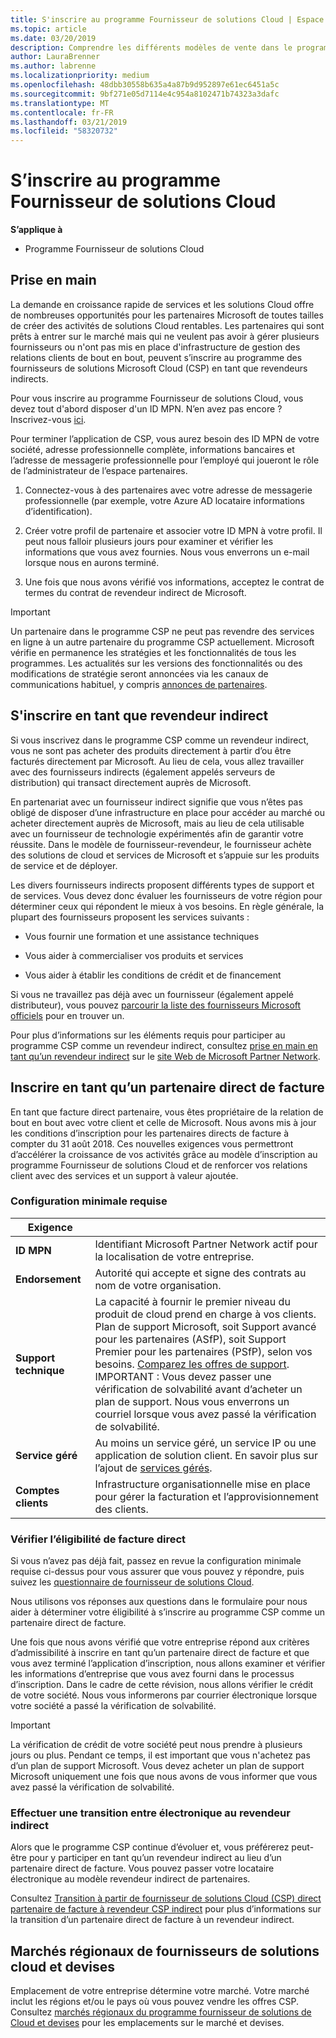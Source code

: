 ```yaml
---
title: S'inscrire au programme Fournisseur de solutions Cloud | Espace partenaires
ms.topic: article
ms.date: 03/20/2019
description: Comprendre les différents modèles de vente dans le programme Fournisseur de solutions Cloud et déterminer celui qui convient le mieux à votre entreprise.
author: LauraBrenner
ms.author: labrenne
ms.localizationpriority: medium
ms.openlocfilehash: 48dbb30558b635a4a87b9d952897e61ec6451a5c
ms.sourcegitcommit: 9bf271e05d7114e4c954a8102471b74323a3dafc
ms.translationtype: MT
ms.contentlocale: fr-FR
ms.lasthandoff: 03/21/2019
ms.locfileid: "58320732"
---
```

# <a name="enroll-in-the-cloud-solution-provider-program"></a>S’inscrire au programme Fournisseur de solutions Cloud

**S’applique à**

- Programme Fournisseur de solutions Cloud  

## <a name="get-started"></a>Prise en main

La demande en croissance rapide de services et les solutions Cloud offre de nombreuses opportunités pour les partenaires Microsoft de toutes tailles de créer des activités de solutions Cloud rentables. Les partenaires qui sont prêts à entrer sur le marché mais qui ne veulent pas avoir à gérer plusieurs fournisseurs ou n'ont pas mis en place d'infrastructure de gestion des relations clients de bout en bout, peuvent s’inscrire au programme des fournisseurs de solutions Microsoft Cloud (CSP) en tant que revendeurs indirects.

Pour vous inscrire au programme Fournisseur de solutions Cloud, vous devez tout d'abord disposer d'un ID MPN. N’en avez pas encore ? Inscrivez-vous [ici](https://epe.mspartner.microsoft.com/EPE/portal/en-US?partnerid=).

Pour terminer l’application de CSP, vous aurez besoin des ID MPN de votre société, adresse professionnelle complète, informations bancaires et l’adresse de messagerie professionnelle pour l’employé qui joueront le rôle de l’administrateur de l’espace partenaires.

1. Connectez-vous à des partenaires avec votre adresse de messagerie professionnelle (par exemple, votre Azure AD locataire informations d’identification).

2. Créer votre profil de partenaire et associer votre ID MPN à votre profil.
Il peut nous falloir plusieurs jours pour examiner et vérifier les informations que vous avez fournies. Nous vous enverrons un e-mail lorsque nous en aurons terminé.

3. Une fois que nous avons vérifié vos informations, acceptez le contrat de termes du contrat de revendeur indirect de Microsoft.

> [!IMPORTANT]  
> Un partenaire dans le programme CSP ne peut pas revendre des services en ligne à un autre partenaire du programme CSP actuellement. Microsoft vérifie en permanence les stratégies et les fonctionnalités de tous les programmes. Les actualités sur les versions des fonctionnalités ou des modifications de stratégie seront annoncées via les canaux de communications habituel, y compris [annonces de partenaires](https://partner.microsoft.com/en-us/pcv/announcements).

## <a name="enroll-as-an-indirect-reseller"></a>S'inscrire en tant que revendeur indirect

Si vous inscrivez dans le programme CSP comme un revendeur indirect, vous ne sont pas acheter des produits directement à partir d’ou être facturés directement par Microsoft. Au lieu de cela, vous allez travailler avec des fournisseurs indirects (également appelés serveurs de distribution) qui transact directement auprès de Microsoft.

En partenariat avec un fournisseur indirect signifie que vous n’êtes pas obligé de disposer d’une infrastructure en place pour accéder au marché ou acheter directement auprès de Microsoft, mais au lieu de cela utilisable avec un fournisseur de technologie expérimentés afin de garantir votre réussite. Dans le modèle de fournisseur-revendeur, le fournisseur achète des solutions de cloud et services de Microsoft et s’appuie sur les produits de service et de déployer.

Les divers fournisseurs indirects proposent différents types de support et de services. Vous devez donc évaluer les fournisseurs de votre région pour déterminer ceux qui répondent le mieux à vos besoins. En règle générale, la plupart des fournisseurs proposent les services suivants :

- Vous fournir une formation et une assistance techniques

- Vous aider à commercialiser vos produits et services

- Vous aider à établir les conditions de crédit et de financement

Si vous ne travaillez pas déjà avec un fournisseur (également appelé distributeur), vous pouvez [parcourir la liste des fournisseurs Microsoft officiels](https://partnercenter.microsoft.com/partner/find-a-provider) pour en trouver un.

Pour plus d’informations sur les éléments requis pour participer au programme CSP comme un revendeur indirect, consultez [prise en main en tant qu’un revendeur indirect](https://partner.microsoft.com/cloud-solution-provider/whats-required) sur le [site Web de Microsoft Partner Network](https://partner.microsoft.com/). 

## <a name="enroll-as-a-direct-bill-partner"></a>Inscrire en tant qu’un partenaire direct de facture

En tant que facture direct partenaire, vous êtes propriétaire de la relation de bout en bout avec votre client et celle de Microsoft. Nous avons mis à jour les conditions d’inscription pour les partenaires directs de facture à compter du 31 août 2018. Ces nouvelles exigences vous permettront d’accélérer la croissance de vos activités grâce au modèle d’inscription au programme Fournisseur de solutions Cloud et de renforcer vos relations client avec des services et un support à valeur ajoutée. 

### <a name="minimum-requirements"></a>Configuration minimale requise

|**Exigence**|                             |
|--------------------------------|--------------------------------------------------------------|
|**ID MPN**   |Identifiant Microsoft Partner Network actif pour la localisation de votre entreprise.    |
|**Endorsement**   |Autorité qui accepte et signe des contrats au nom de votre organisation.|
|**Support technique**   |La capacité à fournir le premier niveau du produit de cloud prend en charge à vos clients. <br>Plan de support Microsoft, soit Support avancé pour les partenaires (ASfP), soit Support Premier pour les partenaires (PSfP), selon vos besoins. [Comparez les offres de support](https://partner.microsoft.com/en-US/support/partnersupport).<br> IMPORTANT : Vous devez passer une vérification de solvabilité avant d’acheter un plan de support. Nous vous enverrons un courriel lorsque vous avez passé la vérification de solvabilité. |
|**Service géré**   |Au moins un service géré, un service IP ou une application de solution client. En savoir plus sur l’ajout de [services gérés](https://partner.microsoft.com/en-US/business-opportunities/managed-services-provider).|
|**Comptes clients** |Infrastructure organisationnelle mise en place pour gérer la facturation et l’approvisionnement des clients.

### <a name="verify-direct-bill-eligibility"></a>Vérifier l’éligibilité de facture direct

Si vous n’avez pas déjà fait, passez en revue la configuration minimale requise ci-dessus pour vous assurer que vous pouvez y répondre, puis suivez les [questionnaire de fournisseur de solutions Cloud](https://partner.microsoft.com/cloud-solution-provider/assessment).

Nous utilisons vos réponses aux questions dans le formulaire pour nous aider à déterminer votre éligibilité à s’inscrire au programme CSP comme un partenaire direct de facture.

Une fois que nous avons vérifié que votre entreprise répond aux critères d’admissibilité à inscrire en tant qu’un partenaire direct de facture et que vous avez terminé l’application d’inscription, nous allons examiner et vérifier les informations d’entreprise que vous avez fourni dans le processus d’inscription. Dans le cadre de cette révision, nous allons vérifier le crédit de votre société. Nous vous informerons par courrier électronique lorsque votre société a passé la vérification de solvabilité.

>[!IMPORTANT]
>La vérification de crédit de votre société peut nous prendre à plusieurs jours ou plus. Pendant ce temps, il est important que vous n'achetez pas d’un plan de support Microsoft. Vous devez acheter un plan de support Microsoft uniquement une fois que nous avons de vous informer que vous avez passé la vérification de solvabilité.

### <a name="transition-from-direct-bill-to-indirect-reseller"></a>Effectuer une transition entre électronique au revendeur indirect

Alors que le programme CSP continue d’évoluer et, vous préférerez peut-être pour y participer en tant qu’un revendeur indirect au lieu d’un partenaire direct de facture. Vous pouvez passer votre locataire électronique au modèle revendeur indirect de partenaires.

Consultez [Transition à partir de fournisseur de solutions Cloud (CSP) direct partenaire de facture à revendeur CSP indirect](transition-direct-to-indirect.md) pour plus d’informations sur la transition d’un partenaire direct de facture à un revendeur indirect.

## <a name="csp-regional-markets-and-currencies"></a>Marchés régionaux de fournisseurs de solutions cloud et devises

Emplacement de votre entreprise détermine votre marché. Votre marché inclut les régions et/ou le pays où vous pouvez vendre les offres CSP. Consultez [marchés régionaux du programme fournisseur de solutions de Cloud et devises](regional-authorization-overview.md) pour les emplacements sur le marché et devises.

